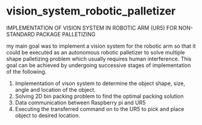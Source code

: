 # vision_system_robotic_palletizer
IMPLEMENTATION OF VISION SYSTEM IN ROBOTIC ARM (UR5) FOR NON-STANDARD PACKAGE PALLETIZING


my main goal  was to implement a vision system for the robotic arm so that it could be
executed as an autonomous robotic palletizer to solve multiple shape palletizing problem which
usually requires human interference. This goal can be achieved by undergoing successive stages of
implementation of the following.
1. Implementation of vison system to determine the object shape, size, angle and location of the
object.
2. Solving 2D bin packing problem to find the optimal packing solution
3. Data communication between Raspberry pi and UR5
4. Executing the transferred command on to the UR5 to pick and place object to desired location.
